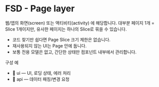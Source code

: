 # FSD - Page layer
웹/앱의 화면(screen) 또는 액티비티(activity) 에 해당합니다. 대부분 페이지 1개 = Slice 1개이지만, 유사한 페이지는 하나의 Slice로 묶을 수 있습니다.

* 코드 찾기만 쉽다면 Page Slice 크기 제한은 없습니다.
* 재사용되지 않는 UI는 Page 안에 둡니다.
* 보통 전용 모델은 없고, 간단한 상태만 컴포넌트 내부에서 관리합니다.

구성 예

* 📁 ui — UI, 로딩 상태, 에러 처리
* 📁 api — 데이터 패칭/변경 요청
